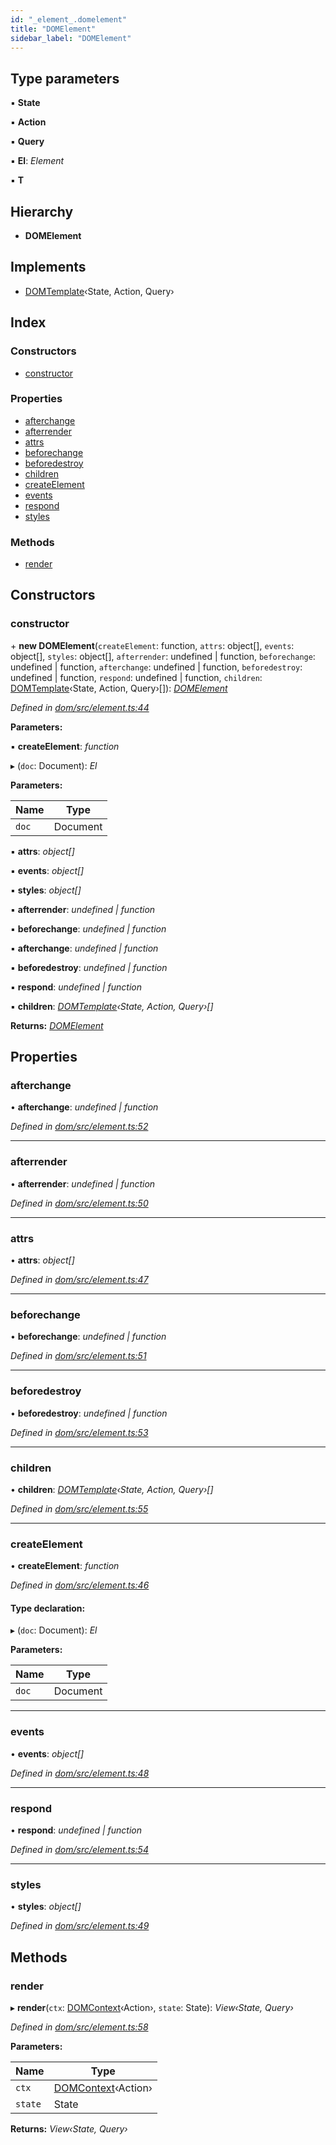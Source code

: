 ```yaml
---
id: "_element_.domelement"
title: "DOMElement"
sidebar_label: "DOMElement"
---
```


## Type parameters

▪ **State**

▪ **Action**

▪ **Query**

▪ **El**: *Element*

▪ **T**

## Hierarchy

* **DOMElement**

## Implements

* [DOMTemplate](../interfaces/_template_.domtemplate.md)‹State, Action, Query›

## Index

### Constructors

* [constructor](_element_.domelement.md#constructor)

### Properties

* [afterchange](_element_.domelement.md#afterchange)
* [afterrender](_element_.domelement.md#afterrender)
* [attrs](_element_.domelement.md#attrs)
* [beforechange](_element_.domelement.md#beforechange)
* [beforedestroy](_element_.domelement.md#beforedestroy)
* [children](_element_.domelement.md#children)
* [createElement](_element_.domelement.md#createelement)
* [events](_element_.domelement.md#events)
* [respond](_element_.domelement.md#respond)
* [styles](_element_.domelement.md#styles)

### Methods

* [render](_element_.domelement.md#render)

## Constructors

###  constructor

\+ **new DOMElement**(`createElement`: function, `attrs`: object[], `events`: object[], `styles`: object[], `afterrender`: undefined | function, `beforechange`: undefined | function, `afterchange`: undefined | function, `beforedestroy`: undefined | function, `respond`: undefined | function, `children`: [DOMTemplate](../interfaces/_template_.domtemplate.md)‹State, Action, Query›[]): *[DOMElement](_element_.domelement.md)*

*Defined in [dom/src/element.ts:44](https://github.com/fponticelli/tempo/blob/master/dom/src/element.ts#L44)*

**Parameters:**

▪ **createElement**: *function*

▸ (`doc`: Document): *El*

**Parameters:**

Name | Type |
------ | ------ |
`doc` | Document |

▪ **attrs**: *object[]*

▪ **events**: *object[]*

▪ **styles**: *object[]*

▪ **afterrender**: *undefined | function*

▪ **beforechange**: *undefined | function*

▪ **afterchange**: *undefined | function*

▪ **beforedestroy**: *undefined | function*

▪ **respond**: *undefined | function*

▪ **children**: *[DOMTemplate](../interfaces/_template_.domtemplate.md)‹State, Action, Query›[]*

**Returns:** *[DOMElement](_element_.domelement.md)*

## Properties

###  afterchange

• **afterchange**: *undefined | function*

*Defined in [dom/src/element.ts:52](https://github.com/fponticelli/tempo/blob/master/dom/src/element.ts#L52)*

___

###  afterrender

• **afterrender**: *undefined | function*

*Defined in [dom/src/element.ts:50](https://github.com/fponticelli/tempo/blob/master/dom/src/element.ts#L50)*

___

###  attrs

• **attrs**: *object[]*

*Defined in [dom/src/element.ts:47](https://github.com/fponticelli/tempo/blob/master/dom/src/element.ts#L47)*

___

###  beforechange

• **beforechange**: *undefined | function*

*Defined in [dom/src/element.ts:51](https://github.com/fponticelli/tempo/blob/master/dom/src/element.ts#L51)*

___

###  beforedestroy

• **beforedestroy**: *undefined | function*

*Defined in [dom/src/element.ts:53](https://github.com/fponticelli/tempo/blob/master/dom/src/element.ts#L53)*

___

###  children

• **children**: *[DOMTemplate](../interfaces/_template_.domtemplate.md)‹State, Action, Query›[]*

*Defined in [dom/src/element.ts:55](https://github.com/fponticelli/tempo/blob/master/dom/src/element.ts#L55)*

___

###  createElement

• **createElement**: *function*

*Defined in [dom/src/element.ts:46](https://github.com/fponticelli/tempo/blob/master/dom/src/element.ts#L46)*

#### Type declaration:

▸ (`doc`: Document): *El*

**Parameters:**

Name | Type |
------ | ------ |
`doc` | Document |

___

###  events

• **events**: *object[]*

*Defined in [dom/src/element.ts:48](https://github.com/fponticelli/tempo/blob/master/dom/src/element.ts#L48)*

___

###  respond

• **respond**: *undefined | function*

*Defined in [dom/src/element.ts:54](https://github.com/fponticelli/tempo/blob/master/dom/src/element.ts#L54)*

___

###  styles

• **styles**: *object[]*

*Defined in [dom/src/element.ts:49](https://github.com/fponticelli/tempo/blob/master/dom/src/element.ts#L49)*

## Methods

###  render

▸ **render**(`ctx`: [DOMContext](_context_.domcontext.md)‹Action›, `state`: State): *View‹State, Query›*

*Defined in [dom/src/element.ts:58](https://github.com/fponticelli/tempo/blob/master/dom/src/element.ts#L58)*

**Parameters:**

Name | Type |
------ | ------ |
`ctx` | [DOMContext](_context_.domcontext.md)‹Action› |
`state` | State |

**Returns:** *View‹State, Query›*
